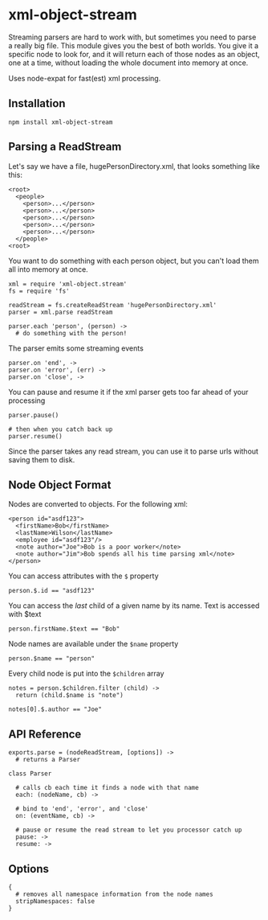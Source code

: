
xml-object-stream
=================

Streaming parsers are hard to work with, but sometimes you need to parse a really big file. This module gives you the best of both worlds. You give it a specific node to look for, and it will return each of those nodes as an object, one at a time, without loading the whole document into memory at once.

Uses node-expat for fast(est) xml processing.

Installation 
------------

    npm install xml-object-stream

Parsing a ReadStream
--------------------

Let's say we have a file, hugePersonDirectory.xml, that looks something like this:

    <root>
      <people>
        <person>...</person>
        <person>...</person>
        <person>...</person>
        <person>...</person>
        <person>...</person>
      </people>
    <root>

You want to do something with each person object, but you can't load them all into memory at once. 

    xml = require 'xml-object.stream'
    fs = require 'fs'

    readStream = fs.createReadStream 'hugePersonDirectory.xml'
    parser = xml.parse readStream

    parser.each 'person', (person) ->
      # do something with the person!

The parser emits some streaming events
    
    parser.on 'end', ->
    parser.on 'error', (err) ->
    parser.on 'close', ->

You can pause and resume it if the xml parser gets too far ahead of your processing

    parser.pause()

    # then when you catch back up
    parser.resume()

Since the parser takes any read stream, you can use it to parse urls without saving them to disk. 

Node Object Format
-----------------

Nodes are converted to objects. For the following xml:

    <person id="asdf123">
      <firstName>Bob</firstName>
      <lastName>Wilson</lastName>
      <employee id="asdf123"/>
      <note author="Joe">Bob is a poor worker</note>
      <note author="Jim">Bob spends all his time parsing xml</note>
    </person>

You can access attributes with the `$` property

    person.$.id == "asdf123"

You can access the *last* child of a given name by its name. Text is accessed with $text
  
    person.firstName.$text == "Bob"

Node names are available under the `$name` property

    person.$name == "person"

Every child node is put into the `$children` array

    notes = person.$children.filter (child) ->
      return (child.$name is "note")

    notes[0].$.author == "Joe"

API Reference
-------------

    exports.parse = (nodeReadStream, [options]) ->
      # returns a Parser

    class Parser

      # calls cb each time it finds a node with that name
      each: (nodeName, cb) ->

      # bind to 'end', 'error', and 'close'
      on: (eventName, cb) ->

      # pause or resume the read stream to let you processor catch up
      pause: ->
      resume: ->
      

Options
----------

    {
      # removes all namespace information from the node names
      stripNamespaces: false
    }

    
